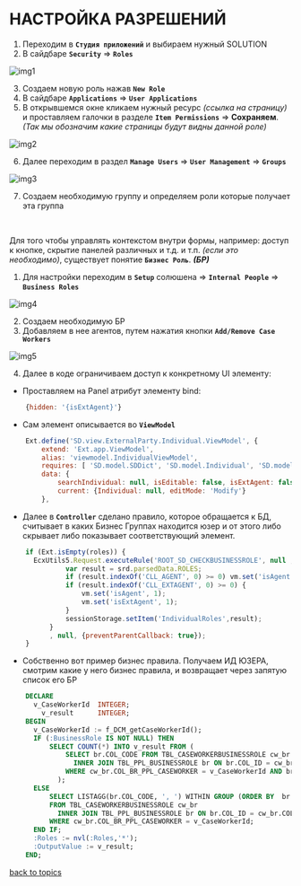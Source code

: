 # НАСТРОЙКА РАЗРЕШЕНИЙ

1. Переходим в **`Студия приложений`** и выбираем нужный SOLUTION
2. В сайдбаре **`Security`** => **`Roles`**

![img1](https://github.com/CrappyCodeMaker/ECCENTEX-KNOWLEGE/blob/main/Content/8%20Security/IMG/1.png?raw=true)

3. Создаем новую роль нажав **`New Role`**
4. В сайдбаре **`Applications`** => **`User Applications`**
5. В открывшемся окне кликаем нужный ресурс _(ссылка на страницу)_ и проставляем галочки в разделе **`Item Permissions`** => **Сохраняем**. _(Так мы обозначим какие страницы будут видны данной роле)_

![img2](https://github.com/CrappyCodeMaker/ECCENTEX-KNOWLEGE/blob/main/Content/8%20Security/IMG/2.png?raw=true)

6. Далее переходим в раздел **`Manage Users`** => **`User Management`** => **`Groups`**

![img3](https://github.com/CrappyCodeMaker/ECCENTEX-KNOWLEGE/blob/main/Content/8%20Security/IMG/3.png?raw=true)

7. Создаем необходимую группу и определяем роли которые получает эта группа


<br/>

Для того чтобы управлять контекстом внутри формы, например: доступ к кнопке, скрытие панелей различных и т.д. и т.п. _(если это необходимо)_, существует понятие **`Бизнес Роль`**. **_(БР)_**

1. Для настройки переходим в **`Setup`** солюшена => **`Internal People`** => **`Business Roles`**

![img4](https://github.com/CrappyCodeMaker/ECCENTEX-KNOWLEGE/blob/main/Content/8%20Security/IMG/4.png?raw=true)

2. Создаем необходимую БР
3. Добавляем в нее агентов, путем нажатия кнопки **`Add/Remove Case Workers`**

![img5](https://github.com/CrappyCodeMaker/ECCENTEX-KNOWLEGE/blob/main/Content/8%20Security/IMG/5.png?raw=true)

4. Далее в коде ограничиваем доступ к конкретному UI элементу:
  * Проставляем на Panel атрибут элементу bind:
```JavaScript
    {hidden: '{isExtAgent}'}
```
  * Сам элемент описывается во **`ViewModel`**
```JavaScript
    Ext.define('SD.view.ExternalParty.Individual.ViewModel', {
        extend: 'Ext.app.ViewModel',
        alias: 'viewmodel.IndividualViewModel',
        requires: [ 'SD.model.SDDict', 'SD.model.Individual', 'SD.model.AddressExternalParties', 'SD.model.PartyType' ],
        data: {
            searchIndividual: null, isEditable: false, isExtAgent: false,
            current: {Individual: null, editMode: 'Modify'}
        },
```
  * Далее в **`Controller`** сделано правило, которое обращается к БД, считывает в каких Бизнес Группах находится юзер и от этого либо скрывает либо показывает соответствующий элемент.
```JavaScript
    if (Ext.isEmpty(roles)) {
      EcxUtils5.Request.executeRule('ROOT_SD_CHECKBUSINESSROLE', null , function (response, options, srd) {
              var result = srd.parsedData.ROLES;
              if (result.indexOf('CLL_AGENT', 0) >= 0) vm.set('isAgent', 1);
              if (result.indexOf('CLL_EXTAGENT', 0) >= 0) {
                  vm.set('isAgent', 1);
                  vm.set('isExtAgent', 1);
              }
              sessionStorage.setItem('IndividualRoles',result);
          }
          , null, {preventParentCallback: true});
    }
```
  * Собственно вот пример бизнес правила. Получаем ИД ЮЗЕРА, смотрим какие у него бизнес правила, и возвращает через запятую список его БР
```SQL
    DECLARE
      v_CaseWorkerId  INTEGER;
        v_result      INTEGER;
    BEGIN
      v_CaseWorkerId := f_DCM_getCaseWorkerId();
      IF (:BusinessRole IS NOT NULL) THEN
          SELECT COUNT(*) INTO v_result FROM (
              SELECT br.COL_CODE FROM TBL_CASEWORKERBUSINESSROLE cw_br
                INNER JOIN TBL_PPL_BUSINESSROLE br ON br.COL_ID = cw_br.COL_TBL_PPL_BUSINESSROLE
              WHERE cw_br.COL_BR_PPL_CASEWORKER = v_CaseWorkerId AND br.COL_CODE = :BusinessRole
            );
      ELSE
          SELECT LISTAGG(br.COL_CODE, ', ') WITHIN GROUP (ORDER BY  br.COL_CODE ) INTO :Roles
          FROM TBL_CASEWORKERBUSINESSROLE cw_br
            INNER JOIN TBL_PPL_BUSINESSROLE br ON br.COL_ID = cw_br.COL_TBL_PPL_BUSINESSROLE
          WHERE cw_br.COL_BR_PPL_CASEWORKER = v_CaseWorkerId;
      END IF;
      :Roles := nvl(:Roles,'*');
      :OutputValue := v_result;
    END;
```


[back to topics](https://github.com/CrappyCodeMaker/ECCENTEX-KNOWLEGE/blob/main/Content/0%20Topics/README.md)
